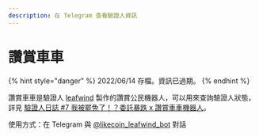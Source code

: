 ```yaml
---
description: 在 Telegram 查看驗證人資訊
---
```


# 讚賞車車

{% hint style="danger" %}
2022/06/14 存檔。資訊已過期。
{% endhint %}

讚賞車車是驗證人 [leafwind](https://likecoin.bigdipper.live/validator/cosmosvaloper1g2dpslkge0wmhgpdegeg0wq549syz8tjrpnum3) 製作的讚賞公民機器人，可以用來查詢驗證人狀態，詳見 [驗證人日誌 #7 我被罷免了！？委託暴跌 x 讚賞車車機器人](https://matters.news/@leafwind/%E9%A9%97%E8%AD%89%E4%BA%BA%E6%97%A5%E8%AA%8C-7-%E6%88%91%E8%A2%AB%E7%BD%B7%E5%85%8D%E4%BA%86-%E5%A7%94%E8%A8%97%E6%9A%B4%E8%B7%8C-x-%E8%AE%9A%E8%B3%9E%E8%BB%8A%E8%BB%8A%E6%A9%9F%E5%99%A8%E4%BA%BA-bafyreifn6zfz7lljhq2i7wozwzkw4gylddas26ehktoov5hhsbqslxou4y)。

使用方式：在 Telegram 與 [@likecoin\_leafwind\_bot](https://t.me/likecoin\_leafwind\_bot) 對話

